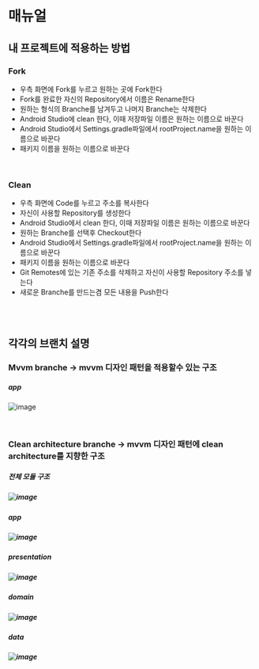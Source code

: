 # 매뉴얼
## 내 프로젝트에 적용하는 방법
### Fork
- 우측 화면에 Fork를 누르고 원하는 곳에 Fork한다
- Fork를 완료한 자신의 Repository에서 이름은 Rename한다
- 원하는 형식의 Branche를 남겨두고 나머지 Branche는 삭제한다
- Android Studio에 clean 한다, 이때 저장파일 이름은 원하는 이름으로 바꾼다
- Android Studio에서 Settings.gradle파일에서 rootProject.name을 원하는 이름으로 바꾼다
- 패키지 이름을 원하는 이름으로 바꾼다
<br>

### Clean
- 우측 화면에 Code를 누르고 주소를 복사한다
- 자신이 사용할 Repository를 생성한다
- Android Studio에서 clean 한다, 이때 저장파일 이름은 원하는 이름으로 바꾼다
- 원하는 Branche를 선택후 Checkout한다
- Android Studio에서 Settings.gradle파일에서 rootProject.name을 원하는 이름으로 바꾼다
- 패키지 이름을 원하는 이름으로 바꾼다
- Git Remotes에 있는 기존 주소를 삭제하고 자신이 사용할 Repository 주소를 넣는다
- 새로운 Branche를 만드는겸 모든 내용을 Push한다

<br><br>
## 각각의 브랜치 설명
### Mvvm branche -> mvvm 디자인 패턴을 적용할수 있는 구조
##### app
![image](https://user-images.githubusercontent.com/67040465/145801681-f17aab06-4619-4163-96de-232cbbd8acaa.png)

<br>

### Clean architecture branche -> mvvm 디자인 패턴에 clean architecture를 지향한 구조
##### 전체 모듈 구조
##### ![image](https://user-images.githubusercontent.com/67040465/145914910-d1c95b1b-73d1-4499-9f91-964702fc3ca1.png)

##### app
##### ![image](https://user-images.githubusercontent.com/67040465/145915205-8a2ad4d8-7307-443c-8f96-6f6fbb6be75f.png)

##### presentation
##### ![image](https://user-images.githubusercontent.com/67040465/145915279-c748e9b5-86f7-4574-90a3-fa54247446f0.png)

##### domain
##### ![image](https://user-images.githubusercontent.com/67040465/145915345-533f5f02-d9a6-423f-a4e7-9f10fae0e95f.png)

##### data
##### ![image](https://user-images.githubusercontent.com/67040465/145915413-7cd75c0e-fed4-40aa-8897-5410dc4b7c85.png)
<br>
